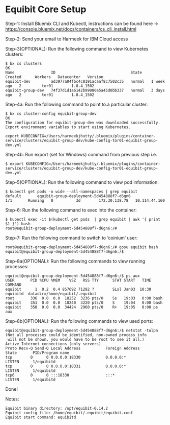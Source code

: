 # Equibit Core Setup

Step-1: Install Bluemix CLI and Kubectl, instructions can be found here -> https://console.bluemix.net/docs/containers/cs_cli_install.html

Step-2: Send your email to Harmeek for IBM Cloud access

Step-3(OPTIONAL): Run the following command to view Kubernetes clusters:
```
$ bx cs clusters
OK
Name                ID                                 State    Created      Workers   Datacenter   Version   
equibit-dev         ad3977a04fbc4c8191acaaf8c7502c35   normal   1 week ago   2         tor01        1.8.4_1502   
equibit-group-dev   74f37d1d1a6142b99080a5a45d0bb337   normal   3 days ago   2         tor01        1.8.4_1502   
```
Step-4a: Run the following command to point to.a particular cluster:
```
$ bx cs cluster-config equibit-group-dev   
OK
The configuration for equibit-group-dev was downloaded successfully. Export environment variables to start using Kubernetes.

export KUBECONFIG=/Users/harmeekjhutty/.bluemix/plugins/container-service/clusters/equibit-group-dev/kube-config-tor01-equibit-group-dev.yml
```
Step-4b: Run export (set for Windows) command from previous step i.e.
```
$ export KUBECONFIG=/Users/harmeekjhutty/.bluemix/plugins/container-service/clusters/equibit-group-dev/kube-config-tor01-equibit-group-dev.yml
```
Step-5(OPTIONAL): Run the following command to view pod information:
```
$ kubectl get pods -o wide --all-namespaces | grep equibit
default       equibit-group-deployment-5d454888f7-d6gn6                         1/1       Running   0          3d        172.30.138.78   10.114.44.160
```
Step-6: Run the following command to exec into the container:
```
$ kubectl exec -it $(kubectl get pods  | grep equibit | awk '{ print $1 }') bash
root@equibit-group-deployment-5d454888f7-d6gn6:/#
```
Step-7: Run the following command to switch to ‘coinium’ user:
```
root@equibit-group-deployment-5d454888f7-d6gn6:/# gosu equibit bash
equibit@equibit-group-deployment-5d454888f7-d6gn6:/$
```
Step-8a(OPTIONAL): Run the following commands to view running processes:
```
equibit@equibit-group-deployment-5d454888f7-d6gn6:/$ ps aux
USER       PID %CPU %MEM    VSZ   RSS TTY      STAT START   TIME COMMAND
equibit      1  0.2  0.4 857692 71292 ?        SLsl Jan03  10:30 equibitd -datadir=/home/equibit/.equibit
root       336  0.0  0.0  18252  3236 pts/0    Ss   19:03   0:00 bash
equibit    351  0.0  0.0  18240  3220 pts/0    S    19:04   0:00 bash
equibit    358  0.0  0.0  34424  2960 pts/0    R+   19:05   0:00 ps aux
```
Step-8b(OPTIONAL): Run the following commands to view used ports:
```
equibit@equibit-group-deployment-5d454888f7-d6gn6:/$ netstat -tulpn
(Not all processes could be identified, non-owned process info
 will not be shown, you would have to be root to see it all.)
Active Internet connections (only servers)
Proto Recv-Q Send-Q Local Address           Foreign Address         State       PID/Program name
tcp        0      0 0.0.0.0:18330           0.0.0.0:*               LISTEN      1/equibitd      
tcp        0      0 0.0.0.0:18331           0.0.0.0:*               LISTEN      1/equibitd      
tcp6       0      0 :::18330                :::*                    LISTEN      1/equibitd
```
Done!

Notes:
```
Equibit binary directory: /opt/equibit-0.14.2
Equibit config file: /home/equibit/.equibit/equibit.conf
Equibit start command: equibitd
```
